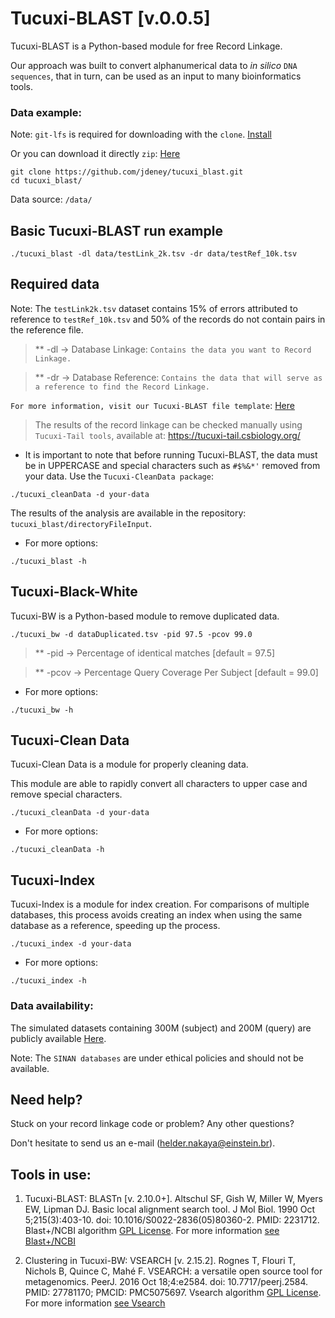 # Tucuxi-BLAST [v.0.0.5]

Tucuxi-BLAST is a Python-based module for free Record Linkage. 

Our approach was built to convert alphanumerical data to *in silico* `DNA sequences`, that in turn, can be used as an input to many bioinformatics tools.


### Data example:
Note: `git-lfs` is required for downloading with the `clone`. [Install](https://github.com/git-lfs/git-lfs/wiki/Installation#debian-and-ubuntu)

Or you can download it directly `zip`: [Here](https://drive.google.com/file/d/1jXIAu4Wtx7HzgabNelu4xON1zKp5wmmR/view?usp=sharing)
```
git clone https://github.com/jdeney/tucuxi_blast.git
cd tucuxi_blast/
```
Data source: `/data/`

Basic Tucuxi-BLAST run example
---------------------
```
./tucuxi_blast -dl data/testLink_2k.tsv -dr data/testRef_10k.tsv
```

Required data
---------------------
Note: The `testLink2k.tsv` dataset contains 15% of errors attributed to reference to `testRef_10k.tsv` and 50% of the records do not contain pairs in the reference file.

>** -dl -> Database Linkage: `Contains the data you want to Record Linkage.`

>** -dr -> Database Reference: `Contains the data that will serve as a reference to find the Record Linkage.`

`For more information, visit our Tucuxi-BLAST file template`: [Here](https://github.com/csbl-br/tucuxi_blast/blob/main/data/testLink_2k.tsv)

>The results of the record linkage can be checked manually using `Tucuxi-Tail tools`, available at: https://tucuxi-tail.csbiology.org/

  * It is important to note that before running Tucuxi-BLAST, the data must be in UPPERCASE and special characters such as `#$%&*'` removed from your data. Use the `Tucuxi-CleanData package`:
```
./tucuxi_cleanData -d your-data
```

The results of the analysis are available in the repository: `tucuxi_blast/directoryFileInput`.

* For more options:
```
./tucuxi_blast -h
```

Tucuxi-Black-White
----------
Tucuxi-BW is a Python-based module to remove duplicated data.
```
./tucuxi_bw -d dataDuplicated.tsv -pid 97.5 -pcov 99.0
```

>** -pid  -> Percentage of identical matches [default = 97.5]

>** -pcov -> Percentage Query Coverage Per Subject [default = 99.0]

* For more options:
```
./tucuxi_bw -h
```

Tucuxi-Clean Data
----------
Tucuxi-Clean Data is a module for properly cleaning data.

This module are able to rapidly convert all characters to upper case and remove special characters. 
```
./tucuxi_cleanData -d your-data
```
* For more options:
```
./tucuxi_cleanData -h
```

Tucuxi-Index
----------
Tucuxi-Index is a module for index creation. For comparisons of multiple databases, this process avoids creating an index when using the same database as a reference, speeding up the process.

```
./tucuxi_index -d your-data
```

* For more options:
```
./tucuxi_index -h
```

### Data availability:
The simulated datasets containing 300M (subject) and 200M (query) are publicly available [Here](https://drive.google.com/drive/folders/1CiNnt3mNBLFxLB56KhNj1SqdaFa5LTSK?usp=sharing). 

Note: The `SINAN databases` are under ethical policies and should not be available.


Need help?
----------

Stuck on your record linkage code or problem? Any other questions? 

Don't hesitate to send us an e-mail (helder.nakaya@einstein.br).


Tools in use:
-------------
1. Tucuxi-BLAST: BLASTn [v. 2.10.0+]. Altschul SF, Gish W, Miller W, Myers EW, Lipman DJ. Basic local alignment search tool. J Mol Biol. 1990 Oct 5;215(3):403-10. doi: 10.1016/S0022-2836(05)80360-2. PMID: 2231712. Blast+/NCBI algorithm [GPL License](https://www.gnu.org/licenses/gpl-3.0.en.html). For more information [see Blast+/NCBI](https://blast.ncbi.nlm.nih.gov/) 

2. Clustering in Tucuxi-BW: VSEARCH [v. 2.15.2]. Rognes T, Flouri T, Nichols B, Quince C, Mahé F. VSEARCH: a versatile open source tool for metagenomics. PeerJ. 2016 Oct 18;4:e2584. doi: 10.7717/peerj.2584. PMID: 27781170; PMCID: PMC5075697. Vsearch algorithm [GPL License](https://www.gnu.org/licenses/gpl-3.0.en.html). For more information [see Vsearch](https://github.com/torognes/vsearch)
